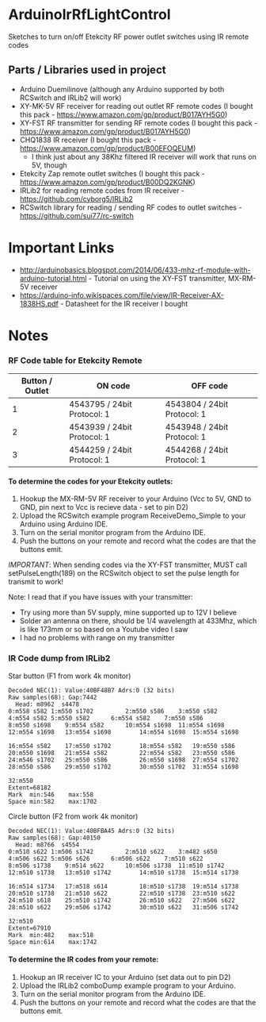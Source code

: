 
# ArduinoIrRfLightControl
Sketches to turn on/off Etekcity RF power outlet switches using IR remote codes

## Parts / Libraries used in project
- Arduino Duemilinove (although any Arduino supported by both RCSwitch and IRLib2 will work)
- XY-MK-5V RF receiver for reading out outlet RF remote codes (I bought this pack - https://www.amazon.com/gp/product/B017AYH5G0)
- XY-FST RF transmitter for sending RF remote codes (I bought this pack - https://www.amazon.com/gp/product/B017AYH5G0)
- CHQ1838 IR receiver (I bought this pack - https://www.amazon.com/gp/product/B00EFOQEUM)
  - I think just about any 38Khz filtered IR receiver will work that runs on 5V, though
- Etekcity Zap remote outlet switches (I bought this pack - https://www.amazon.com/gp/product/B00DQ2KGNK)
- IRLib2 for reading remote codes from IR receiver - https://github.com/cyborg5/IRLib2
- RCSwitch library for reading / sending RF codes to outlet switches - https://github.com/sui77/rc-switch

# Important Links
- http://arduinobasics.blogspot.com/2014/06/433-mhz-rf-module-with-arduino-tutorial.html - Tutorial on using the XY-FST transmitter, MX-RM-5V receiver
- https://arduino-info.wikispaces.com/file/view/IR-Receiver-AX-1838HS.pdf - Datasheet for the IR receiver I bought

# Notes
### RF Code table for Etekcity Remote

| Button / Outlet | ON code                        | OFF code                     |
|-----------------|--------------------------------|------------------------------|
| 1               | 4543795 / 24bit Protocol: 1    | 4543804 / 24bit Protocol: 1  |
| 2               | 4543939 / 24bit Protocol: 1    | 4543948 / 24bit Protocol: 1  |
| 3               | 4544259 / 24bit Protocol: 1    | 4544268 / 24bit Protocol: 1  |

#### To determine the codes for your Etekcity outlets:
1.  Hookup the MX-RM-5V RF receiver to your Arduino (Vcc to 5V, GND to GND, pin next to Vcc is recieve data - set to pin D2)
1.  Upload the RCSwitch example program ReceiveDemo_Simple to your Arduino using Arduino IDE.
1.  Turn on the serial monitor program from the Arduino IDE.
1.  Push the buttons on your remote and record what the codes are that the buttons emit.


*IMPORTANT*: When sending codes via the XY-FST transmitter, MUST call setPulseLength(189) on the RCSwitch object to set the pulse length for transmit to work!

Note:  I read that if you have issues with your transmitter:
- Try using more than 5V supply, mine supported up to 12V I believe
- Solder an antenna on there, should be 1/4 wavelength at 433Mhz, which is like 173mm or so based on a Youtube video I saw
- I had no problems with range on my transmitter


### IR Code dump from IRLib2

Star button (F1 from work 4k monitor)

```
Decoded NEC(1): Value:40BF48B7 Adrs:0 (32 bits) 
Raw samples(68): Gap:7442
  Head: m8962  s4478
0:m558 s582	1:m550 s1702		 2:m550 s586	3:m550 s582		 
4:m554 s582	5:m550 s582		 6:m554 s582	7:m550 s586		 
8:m550 s1698	9:m554 s582		 10:m554 s1698	11:m554 s1698		 
12:m554 s1698	13:m554 s1698		 14:m554 s1698	15:m554 s1698		 

16:m554 s582	17:m550 s1702		 18:m554 s582	19:m550 s586		 
20:m550 s1698	21:m554 s582		 22:m554 s582	23:m550 s586		 
24:m546 s1702	25:m550 s586		 26:m550 s1698	27:m554 s1702		 
28:m550 s586	29:m550 s1702		 30:m550 s1702	31:m554 s1698		 

32:m550
Extent=68182
Mark  min:546	 max:558
Space min:582	 max:1702
```

Circle button (F2 from work 4k monitor)

```
Decoded NEC(1): Value:40BFBA45 Adrs:0 (32 bits) 
Raw samples(68): Gap:40150
  Head: m8766  s4554
0:m510 s622	1:m506 s1742		 2:m510 s622	3:m482 s650		 
4:m506 s622	5:m506 s626		 6:m506 s622	7:m510 s622		 
8:m506 s1738	9:m514 s622		 10:m506 s1738	11:m510 s1742		 
12:m510 s1738	13:m510 s1742		 14:m510 s1738	15:m514 s1738		 

16:m514 s1734	17:m518 s614		 18:m510 s1738	19:m514 s1738		 
20:m510 s1738	21:m510 s622		 22:m510 s1738	23:m510 s622		 
24:m510 s618	25:m510 s1742		 26:m510 s622	27:m506 s622		 
28:m510 s622	29:m506 s1742		 30:m510 s622	31:m506 s1742		 

32:m510
Extent=67910
Mark  min:482	 max:518
Space min:614	 max:1742
```
#### To determine the IR codes from your remote:

1.  Hookup an IR receiver IC to your Arduino (set data out to pin D2)
1.  Upload the IRLib2 comboDump example program to your Arduino.
1.  Turn on the serial monitor program from the Arduino IDE.
1.  Push the buttons on your remote and record what the codes are that the buttons emit.


